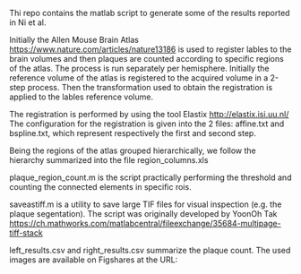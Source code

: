 Thi repo contains the matlab script to generate some of the results reported in Ni et al.

Initially the Allen Mouse Brain Atlas https://www.nature.com/articles/nature13186 is used to register lables to the brain volumes and then plaques are counted according to specific regions of the atlas.
The process is run separately per hemisphere. Initially the reference volume of the atlas is registered to the acquired volume in a 2-step process. Then the transformation used to obtain the registration is applied to the lables reference volume.

The registration is performed by using the tool Elastix http://elastix.isi.uu.nl/
The configuration for the registration is given into the 2 files: affine.txt and bspline.txt, which represent respectively the first and second step.

Being the regions of the atlas grouped hierarchically, we follow the hierarchy summarized into the file region_columns.xls

plaque_region_count.m is the script practically performing the threshold and counting the connected elements in specific rois.

saveastiff.m is a utility to save large TIF files for visual inspection (e.g. the plaque segentation). The script was originally developed by YoonOh Tak https://ch.mathworks.com/matlabcentral/fileexchange/35684-multipage-tiff-stack

left_results.csv and right_results.csv summarize the plaque count.
The used images are available on Figshares at the URL: 
